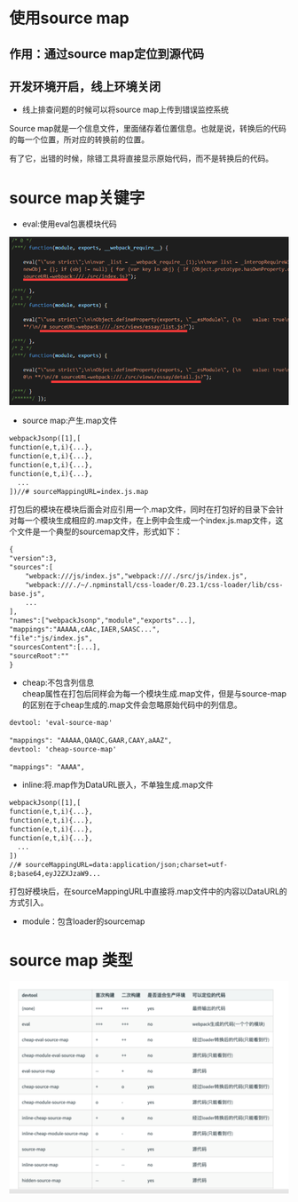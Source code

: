 # 使用source map
## 作用：通过source map定位到源代码
## 开发环境开启，线上环境关闭
- 线上排查问题的时候可以将source map上传到错误监控系统  
  
Source map就是一个信息文件，里面储存着位置信息。也就是说，转换后的代码的每一个位置，所对应的转换前的位置。  

有了它，出错的时候，除错工具将直接显示原始代码，而不是转换后的代码。
# source map关键字
- eval:使用eval包裹模块代码
  
![](img/eval.png)
- source map:产生.map文件
```
webpackJsonp([1],[  
function(e,t,i){...},  
function(e,t,i){...},  
function(e,t,i){...},  
function(e,t,i){...},
  ...
])//# sourceMappingURL=index.js.map
```
打包后的模块在模块后面会对应引用一个.map文件，同时在打包好的目录下会针对每一个模块生成相应的.map文件，在上例中会生成一个index.js.map文件，这个文件是一个典型的sourcemap文件，形式如下：
```
{  
"version":3,  
"sources":[
    "webpack:///js/index.js","webpack:///./src/js/index.js",    
    "webpack:///./~/.npminstall/css-loader/0.23.1/css-loader/lib/css-base.js",
    ...
],  
"names":["webpackJsonp","module","exports"...], 
"mappings":"AAAAA,cAAc,IAER,SAASC...",  
"file":"js/index.js",  
"sourcesContent":[...],  
"sourceRoot":""
}
```
- cheap:不包含列信息  
cheap属性在打包后同样会为每一个模块生成.map文件，但是与source-map的区别在于cheap生成的.map文件会忽略原始代码中的列信息。
```
devtool: 'eval-source-map'

"mappings": "AAAAA,QAAQC,GAAR,CAAY,aAAZ",
devtool: 'cheap-source-map'

"mappings": "AAAA",
```
- inline:将.map作为DataURL嵌入，不单独生成.map文件  
```
webpackJsonp([1],[  
function(e,t,i){...},  
function(e,t,i){...},  
function(e,t,i){...},  
function(e,t,i){...},
  ...
])
//# sourceMappingURL=data:application/json;charset=utf-8;base64,eyJ2ZXJzaW9...
```
打包好模块后，在sourceMappingURL中直接将.map文件中的内容以DataURL的方式引入。
- module：包含loader的sourcemap
# source map 类型
![](img/source-map.png)